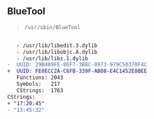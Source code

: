 ## BlueTool

> `/usr/sbin/BlueTool`

```diff

   - /usr/lib/libedit.3.dylib
   - /usr/lib/libobjc.A.dylib
   - /usr/lib/libz.1.dylib
-  UUID: 29B489FE-86F7-3B8C-8973-979C50370F4C
+  UUID: FE0ECC2A-C6FB-339F-AB08-E4C1452E8BEE
   Functions: 2043
   Symbols:   217
   CStrings:  1763
CStrings:
+ "17:20:45"
- "13:45:32"

```
